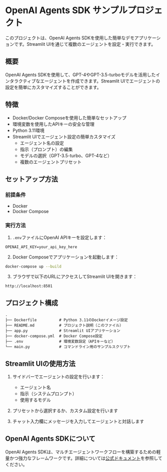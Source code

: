 # OpenAI Agents SDK サンプルプロジェクト

このプロジェクトは、OpenAI Agents SDKを使用した簡単なデモアプリケーションです。Streamlit UIを通じて複数のエージェントを設定・実行できます。

## 概要

OpenAI Agents SDKを使用して、GPT-4やGPT-3.5-turboモデルを活用したインタラクティブなエージェントを作成できます。Streamlit UIでエージェントの設定を簡単にカスタマイズすることができます。

## 特徴

- Docker/Docker Composeを使用した簡単なセットアップ
- 環境変数を使用したAPIキーの安全な管理
- Python 3.11環境
- Streamlit UIでエージェント設定の簡単カスタマイズ
  - エージェント名の設定
  - 指示（プロンプト）の編集
  - モデルの選択（GPT-3.5-turbo、GPT-4など）
  - 複数のエージェントプリセット

## セットアップ方法

### 前提条件

- Docker
- Docker Compose

### 実行方法

1. `.env`ファイルにOpenAI APIキーを設定します：

```
OPENAI_API_KEY=your_api_key_here
```

2. Docker Composeでアプリケーションを起動します：

```bash
docker-compose up --build
```

3. ブラウザで以下のURLにアクセスしてStreamlit UIを開きます：

```
http://localhost:8501
```

## プロジェクト構成

```
.
├── Dockerfile          # Python 3.11のDockerイメージ設定
├── README.md           # プロジェクト説明（このファイル）
├── app.py              # Streamlit UIアプリケーション
├── docker-compose.yml  # Docker Compose設定
├── .env                # 環境変数設定（APIキーなど）
└── main.py             # コマンドライン用のサンプルスクリプト
```

## Streamlit UIの使用方法

1. サイドバーでエージェントの設定を行います：
   - エージェント名
   - 指示（システムプロンプト）
   - 使用するモデル

2. プリセットから選択するか、カスタム設定を行います

3. チャット入力欄にメッセージを入力してエージェントと対話します

## OpenAI Agents SDKについて

OpenAI Agents SDKは、マルチエージェントワークフローを構築するための軽量かつ強力なフレームワークです。詳細については[公式ドキュメント](https://openai.github.io/openai-agents-python/)を参照してください。 